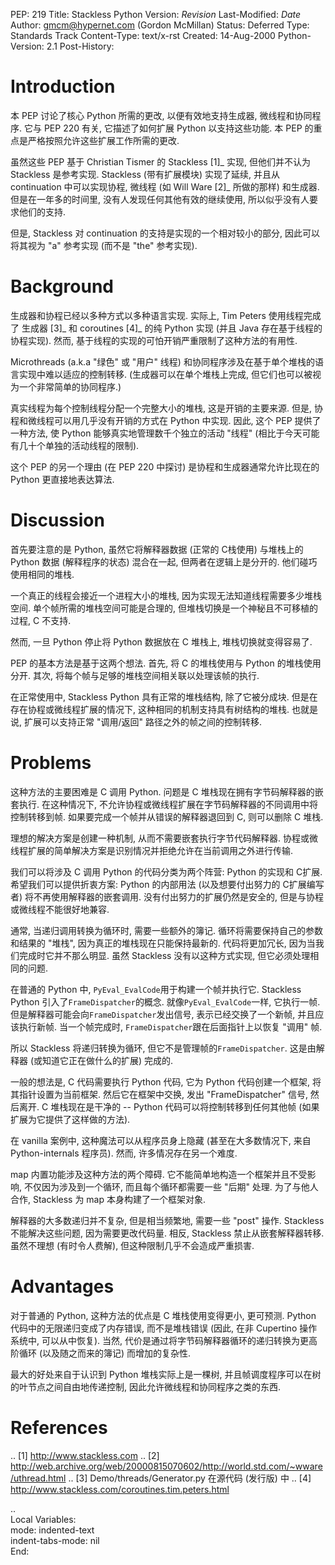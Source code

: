 
PEP: 219
Title: Stackless Python
Version: $Revision$
Last-Modified: $Date$
Author: gmcm@hypernet.com (Gordon McMillan)
Status: Deferred
Type: Standards Track
Content-Type: text/x-rst
Created: 14-Aug-2000
Python-Version: 2.1
Post-History:


Introduction
============

本 PEP 讨论了核心 Python 所需的更改, 以便有效地支持生成器, 微线程和协同程序.
它与 PEP 220 有关, 它描述了如何扩展 Python 以支持这些功能.
本 PEP 的重点是严格按照允许这些扩展工作所需的更改.

虽然这些 PEP 基于 Christian Tismer 的 Stackless [1]_ 实现, 但他们并不认为 Stackless 是参考实现.
Stackless (带有扩展模块) 实现了延续, 并且从 continuation 中可以实现协程, 微线程
(如 Will Ware [2]_ 所做的那样) 和生成器. 但是在一年多的时间里, 没有人发现任何其他有效的继续使用,
所以似乎没有人要求他们的支持.

但是, Stackless 对 continuation 的支持是实现的一个相对较小的部分,
因此可以将其视为 "a" 参考实现 (而不是 "the" 参考实现).


Background
==========

生成器和协程已经以多种方式以多种语言实现. 实际上, Tim Peters 使用线程完成了
生成器 [3]_ 和 coroutines [4]_ 的纯 Python 实现 (并且 Java 存在基于线程的协程实现).
然而, 基于线程的实现的可怕开销严重限制了这种方法的有用性.

Microthreads (a.k.a "绿色" 或 "用户" 线程) 和协同程序涉及在基于单个堆栈的语言实现中难以适应的控制转移.
(生成器可以在单个堆栈上完成, 但它们也可以被视为一个非常简单的协同程序.)

真实线程为每个控制线程分配一个完整大小的堆栈, 这是开销的主要来源.
但是, 协程和微线程可以用几乎没有开销的方式在 Python 中实现.
因此, 这个 PEP 提供了一种方法, 使 Python 能够真实地管理数千个独立的活动 "线程"
(相比于今天可能有几十个单独的活动线程的限制).

这个 PEP 的另一个理由 (在 PEP 220 中探讨) 是协程和生成器通常允许比现在的 Python 更直接地表达算法.


Discussion
==========

首先要注意的是 Python, 虽然它将解释器数据 (正常的 C栈使用)
与堆栈上的 Python 数据 (解释程序的状态) 混合在一起,
但两者在逻辑上是分开的. 他们碰巧使用相同的堆栈.

一个真正的线程会接近一个进程大小的堆栈, 因为实现无法知道线程需要多少堆栈空间.
单个帧所需的堆栈空间可能是合理的, 但堆栈切换是一个神秘且不可移植的过程, C 不支持.

然而, 一旦 Python 停止将 Python 数据放在 C 堆栈上, 堆栈切换就变得容易了.

PEP 的基本方法是基于这两个想法. 首先, 将 C 的堆栈使用与 Python 的堆栈使用分开.
其次, 将每个帧与足够的堆栈空间相关联以处理该帧的执行.

在正常使用中, Stackless Python 具有正常的堆栈结构, 除了它被分成块.
但是在存在协程或微线程扩展的情况下, 这种相同的机制支持具有树结构的堆栈.
也就是说, 扩展可以支持正常 "调用/返回" 路径之外的帧之间的控制转移.


Problems
========

这种方法的主要困难是 C 调用 Python. 问题是 C 堆栈现在拥有字节码解释器的嵌套执行.
在这种情况下, 不允许协程或微线程扩展在字节码解释器的不同调用中将控制转移到帧. 
如果要完成一个帧并从错误的解释器退回到 C, 则可以删除 C 堆栈.

理想的解决方案是创建一种机制, 从而不需要嵌套执行字节代码解释器.
协程或微线程扩展的简单解决方案是识别情况并拒绝允许在当前调用之外进行传输.

我们可以将涉及 C 调用 Python 的代码分类为两个阵营: Python 的实现和 C扩展.
希望我们可以提供折衷方案: Python 的内部用法 (以及想要付出努力的 C扩展编写者) 将不再使用解释器的嵌套调用.
没有付出努力的扩展仍然是安全的, 但是与协程或微线程不能很好地兼容.

通常, 当递归调用转换为循环时, 需要一些额外的簿记. 循环将需要保持自己的参数和结果的 "堆栈",
因为真正的堆栈现在只能保持最新的. 代码将更加冗长, 因为当我们完成时它并不那么明显.
虽然 Stackless 没有以这种方式实现, 但它必须处理相同的问题.

在普通的 Python 中, ``PyEval_EvalCode``用于构建一个帧并执行它.
Stackless Python 引入了``FrameDispatcher``的概念. 就像``PyEval_EvalCode``一样, 它执行一帧.
但是解释器可能会向``FrameDispatcher``发出信号, 表示已经交换了一个新帧, 并且应该执行新帧.
当一个帧完成时, ``FrameDispatcher``跟在后面指针上以恢复 "调用" 帧.

所以 Stackless 将递归转换为循环, 但它不是管理帧的``FrameDispatcher``.
这是由解释器 (或知道它正在做什么的扩展) 完成的.

一般的想法是, C 代码需要执行 Python 代码, 它为 Python 代码创建一个框架, 将其指针设置为当前框架.
然后它在框架中交换, 发出 "FrameDispatcher" 信号, 然后离开.
C 堆栈现在是干净的 -- Python 代码可以将控制转移到任何其他帧 (如果扩展为它提供了这样做的方法).

在 vanilla 案例中, 这种魔法可以从程序员身上隐藏
(甚至在大多数情况下, 来自 Python-internals 程序员).
然而, 许多情况存在另一个难度.

map 内置功能涉及这种方法的两个障碍. 它不能简单地构造一个框架并且不受影响,
不仅因为涉及到一个循环, 而且每个循环都需要一些 "后期" 处理.
为了与他人合作, Stackless 为 map 本身构建了一个框架对象.

解释器的大多数递归并不复杂, 但是相当频繁地, 需要一些 "post" 操作.
Stackless 不能解决这些问题, 因为需要更改代码量. 相反, Stackless 禁止从嵌套解释器转移.
虽然不理想 (有时令人费解), 但这种限制几乎不会造成严重损害.


Advantages
==========

对于普通的 Python, 这种方法的优点是 C 堆栈使用变得更小, 更可预测.
Python 代码中的无限递归变成了内存错误, 而不是堆栈错误 (因此, 在非 Cupertino 操作系统中, 可以从中恢复).
当然, 代价是通过将字节码解释器循环的递归转换为更高阶循环 (以及随之而来的簿记) 而增加的复杂性.

最大的好处来自于认识到 Python 堆栈实际上是一棵树,
并且帧调度程序可以在树的叶节点之间自由地传递控制,
因此允许微线程和协同程序之类的东西.


References
==========

.. [1] http://www.stackless.com
.. [2] http://web.archive.org/web/20000815070602/http://world.std.com/~wware/uthread.html
.. [3] Demo/threads/Generator.py 在源代码 (发行版) 中
.. [4] http://www.stackless.com/coroutines.tim.peters.html



..  
  Local Variables:  
  mode: indented-text  
  indent-tabs-mode: nil  
  End:  
